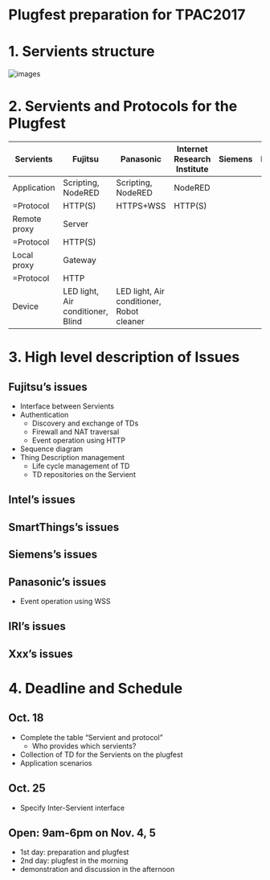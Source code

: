# Plugfest preparation for TPAC2017

# 1. Servients structure

![images](/images/Servients_TPAC2017.png)

# 2. Servients and Protocols for the Plugfest

| Servients | Fujitsu | Panasonic | Internet Research Institute | Siemens | Lemonbeat | Intel | SmartThings | EUROCOM | |
| --- | --- | --- | --- | --- | --- | --- | --- | --- | --- |
| Application | Scripting, NodeRED | Scripting, NodeRED | NodeRED | | | | | | | |
| =Protocol | HTTP(S) | HTTPS+WSS | HTTP(S) | | | | | | | |
| Remote proxy | Server | | | | | | | | | |
| =Protocol | HTTP(S) | | | | | | | | | |
| Local proxy | Gateway | | | | | | | | | |
| =Protocol | HTTP | | | | | | | | | |
| Device | LED light, Air conditioner, Blind | LED light, Air conditioner, Robot cleaner | | | | | | | | |

# 3. High level description of Issues

## Fujitsu’s issues
* Interface between Servients
* Authentication
  * Discovery and exchange of TDs
  * Firewall and NAT traversal
  * Event operation using HTTP
* Sequence diagram 
* Thing Description management
  * Life cycle management of TD
  * TD repositories on the Servient

## Intel’s issues
## SmartThings’s issues
## Siemens’s issues
## Panasonic’s issues
* Event operation using WSS
## IRI’s issues
## Xxx’s issues

# 4. Deadline and Schedule

## Oct. 18
* Complete the table “Servient and protocol”
  * Who provides which servients?
* Collection of TD for the Servients on the plugfest
* Application scenarios
## Oct. 25
* Specify Inter-Servient interface
## Open: 9am-6pm on Nov. 4, 5
* 1st day: preparation and plugfest
* 2nd day: plugfest in the morning 
* demonstration and discussion in the afternoon
